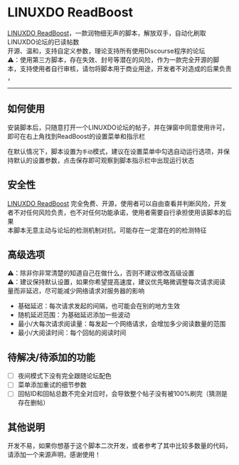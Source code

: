 # LINUXDO ReadBoost

[LINUXDO ReadBoost](https://greasyfork.org/scripts/519843-linuxdo-readboost)，一款润物细无声的脚本，解放双手，自动化刷取LINUXDO论坛的已读帖数  
开源、温和，支持自定义参数，理论支持所有使用Discourse程序的论坛  
⚠️：使用第三方脚本，存在失效、封号等潜在的风险，作为一款完全开源的脚本，支持使用者自行审核，请勿将脚本用于商业用途，开发者不对造成的后果负责 ，

---

## 如何使用

安装脚本后，只随意打开一个LINUXDO论坛的帖子，并在弹窗中同意使用许可，即可在右上角找到ReadBoost的设置菜单和指示栏

在默认情况下，脚本设置为`手动`模式，建议在设置菜单中勾选自动运行选项，并保持默认的设置参数，点击保存即可观察到脚本指示栏中出现运行状态

## 安全性

[LINUXDO ReadBoost](https://greasyfork.org/scripts/519843-linuxdo-readboost) 完全免费、开源，使用者可以自由查看并判断风险，开发者不对任何风险负责，也不对任何功能承诺，使用者需要自行承担使用该脚本的后果  
本脚本无意主动与论坛的检测机制对抗，可能存在一定潜在的的检测特征


## 高级选项

⚠️：除非你非常清楚的知道自己在做什么，否则不建议修改高级设置  
⚠️：建议保持默认设置，如果你希望提高速度，建议优先略微调整每次请求阅读量而非延迟，尽可能减少网络请求对服务器的影响  

- 基础延迟：每次请求发起的间隔，也可能会在别的地方生效  
- 随机延迟范围：为基础延迟添加一些波动
- 最小/大每次请求阅读量：每发起一个网络请求，会增加多少阅读数量的范围
- 最小/大阅读时间：每个回帖的阅读时间

## 待解决/待添加的功能

- [ ] 夜间模式下没有完全跟随论坛配色
- [ ] 菜单添加重试的细节参数
- [ ] 回帖ID和回帖总数不完全对应时，会导致整个帖子没有被100%刷完（猜测是存在删帖）

## 其他说明

开发不易，如果你想基于这个脚本二次开发，或者参考了其中比较多数量的代码，请添加一个来源声明，感谢使用！
